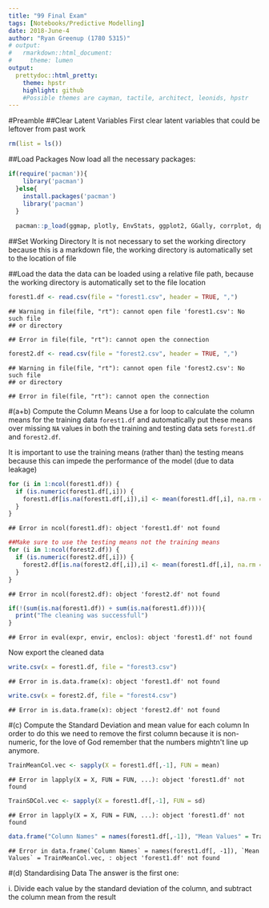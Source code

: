 ```yaml
---
title: "99 Final Exam"
tags: [Notebooks/Predictive Modelling]
date: 2018-June-4
author: "Ryan Greenup (1780 5315)"
# output:
#   rmarkdown::html_document:
#     theme: lumen
output:
  prettydoc::html_pretty:
    theme: hpstr
    highlight: github
    #Possible themes are cayman, tactile, architect, leonids, hpstr
---
```




#Preamble
##Clear Latent Variables
First clear latent variables that could be leftover from past work

```r
rm(list = ls())
```
##Load Packages
Now load all the necessary packages:

```r
if(require('pacman')){
    library('pacman')
  }else{
    install.packages('pacman')
    library('pacman')
  }
  
  pacman::p_load(ggmap, plotly, EnvStats, ggplot2, GGally, corrplot, dplyr, tidyr, stringr, reshape2, cowplot, ggpubr, reshape2, ggplot2, rmarkdown, dplyr, plotly, rstudioapi, wesanderson, RColorBrewer, colorspace, prettydoc, glmnet)
```

##Set Working Directory
It is not necessary to set the working directory because this is a markdown file, the working directory is automatically set to the location of file

##Load the data
the data can be loaded using a relative file path, because the working directory is automatically set to
the file location


```r
forest1.df <- read.csv(file = "forest1.csv", header = TRUE, ",")
```

```
## Warning in file(file, "rt"): cannot open file 'forest1.csv': No such file
## or directory
```

```
## Error in file(file, "rt"): cannot open the connection
```

```r
forest2.df <- read.csv(file = "forest2.csv", header = TRUE, ",")
```

```
## Warning in file(file, "rt"): cannot open file 'forest2.csv': No such file
## or directory
```

```
## Error in file(file, "rt"): cannot open the connection
```

#(a+b) Compute the Column Means
Use a for loop to calculate the column means for the training data `forest1.df`
and automatically put these means over missing `NA` values in both the training
and testing data sets `forest1.df` and `forest2.df`.

It is important to use the training means (rather than) the testing means
because this can impede the performance of the model (due to data leakage)


```r
for (i in 1:ncol(forest1.df)) {
  if (is.numeric(forest1.df[,i])) {
    forest1.df[is.na(forest1.df[,i]),i] <- mean(forest1.df[,i], na.rm = TRUE)
  }
}
```

```
## Error in ncol(forest1.df): object 'forest1.df' not found
```

```r
##Make sure to use the testing means not the training means
for (i in 1:ncol(forest2.df)) {
  if (is.numeric(forest2.df[,i])) {
    forest2.df[is.na(forest2.df[,i]),i] <- mean(forest1.df[,i], na.rm = TRUE)
  }
}
```

```
## Error in ncol(forest2.df): object 'forest2.df' not found
```

```r
if(!(sum(is.na(forest1.df)) + sum(is.na(forest1.df)))){
  print("The cleaning was successfull")
}
```

```
## Error in eval(expr, envir, enclos): object 'forest1.df' not found
```

Now export the cleaned data


```r
write.csv(x = forest1.df, file = "forest3.csv")
```

```
## Error in is.data.frame(x): object 'forest1.df' not found
```

```r
write.csv(x = forest2.df, file = "forest4.csv")
```

```
## Error in is.data.frame(x): object 'forest2.df' not found
```

#(c) Compute the Standard Deviation and mean value for each column
In order to do this we need to remove the first column because it is
non-numeric, for the love of God remember that the numbers mightn't 
line up anymore.


```r
TrainMeanCol.vec <- sapply(X = forest1.df[,-1], FUN = mean)
```

```
## Error in lapply(X = X, FUN = FUN, ...): object 'forest1.df' not found
```

```r
TrainSDCol.vec <- sapply(X = forest1.df[,-1], FUN = sd)
```

```
## Error in lapply(X = X, FUN = FUN, ...): object 'forest1.df' not found
```

```r
data.frame("Column Names" = names(forest1.df[,-1]), "Mean Values" = TrainMeanCol.vec, "Standard Deviation" = TrainSDCol.vec) %>% print()
```

```
## Error in data.frame(`Column Names` = names(forest1.df[, -1]), `Mean Values` = TrainMeanCol.vec, : object 'forest1.df' not found
```

#(d) Standardising Data
The answer is the first one:

i. Divide each value by the standard deviation of the column, and subtract the column mean from the result


